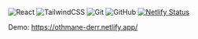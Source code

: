 ![React](https://img.shields.io/badge/react-%2320232a.svg?logo=react&logoColor=%2361DAFB&style=for-the-badge)
![TailwindCSS](https://img.shields.io/badge/tailwindcss-%2338B2AC.svg?style=for-the-badge&logo=tailwind-css&logoColor=white)
![Git](https://img.shields.io/badge/git-%23F05033.svg?logo=git&logoColor=white&style=for-the-badge)
![GitHub](https://img.shields.io/badge/github-%23121011.svg?logo=github&logoColor=white&style=for-the-badge)
[![Netlify Status](https://api.netlify.com/api/v1/badges/b263eb31-9361-40c3-b133-0ee7a87601c7/deploy-status)](https://app.netlify.com/sites/othmane-derr/deploys)

Demo: https://othmane-derr.netlify.app/
